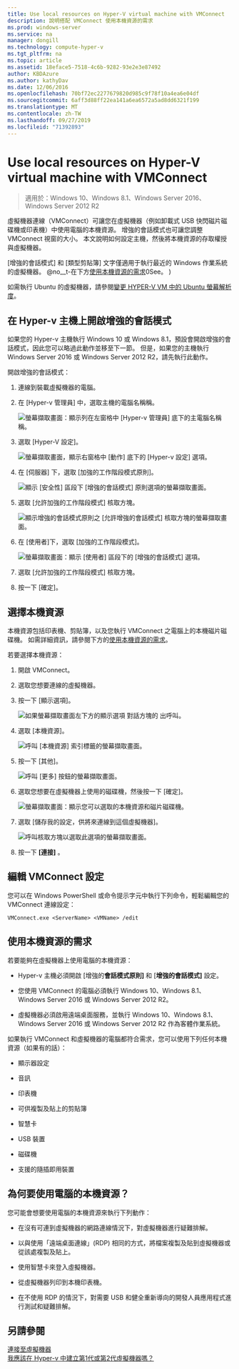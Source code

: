 ```yaml
---
title: Use local resources on Hyper-V virtual machine with VMConnect
description: 說明搭配 VMConnect 使用本機資源的需求
ms.prod: windows-server
ms.service: na
manager: dongill
ms.technology: compute-hyper-v
ms.tgt_pltfrm: na
ms.topic: article
ms.assetid: 18eface5-7518-4c6b-9282-93e2e3e87492
author: KBDAzure
ms.author: kathyDav
ms.date: 12/06/2016
ms.openlocfilehash: 70bf72ec2277679820d985c9f78f10a4ea6e04df
ms.sourcegitcommit: 6aff3d88ff22ea141a6ea6572a5ad8dd6321f199
ms.translationtype: MT
ms.contentlocale: zh-TW
ms.lasthandoff: 09/27/2019
ms.locfileid: "71392893"
---
```

# <a name="use-local-resources-on-hyper-v-virtual-machine-with-vmconnect"></a>Use local resources on Hyper-V virtual machine with VMConnect

>適用於：Windows 10、Windows 8.1、Windows Server 2016、Windows Server 2012 R2

虛擬機器連線（VMConnect）可讓您在虛擬機器（例如卸載式 USB 快閃磁片磁碟機或印表機）中使用電腦的本機資源。 增強的會話模式也可讓您調整 VMConnect 視窗的大小。 本文說明如何設定主機，然後將本機資源的存取權授與虛擬機器。

[增強的會話模式] 和 [類型剪貼簿] 文字僅適用于執行最近的 Windows 作業系統的虛擬機器。 @no__t-在下方[使用本機資源的需求](#requirements-for-using-local-resources)0See。 \) 

如需執行 Ubuntu 的虛擬機器，請參閱[變更 HYPER-V VM 中的 Ubuntu 螢幕解析度](https://blogs.msdn.microsoft.com/virtual_pc_guy/2014/09/19/changing-ubuntu-screen-resolution-in-a-hyper-v-vm/)。 
  
## <a name="turn-on-enhanced-session-mode-on-a-hyper-v-host"></a>在 Hyper-v 主機上開啟增強的會話模式  
如果您的 Hyper-v 主機執行 Windows 10 或 Windows 8.1，預設會開啟增強的會話模式，因此您可以略過此動作並移至下一節。 但是，如果您的主機執行 Windows Server 2016 或 Windows Server 2012 R2，請先執行此動作。 
  
開啟增強的會話模式：

1.  連線到裝載虛擬機器的電腦。  
  
2.  在 [Hyper-v 管理員] 中，選取主機的電腦名稱稱。  
  
    ![螢幕擷取畫面：顯示列在左窗格中 [Hyper-v 管理員] 底下的主電腦名稱稱。](media/Hyper-V-HyperVManager-HostNameSelected.png)  
  
3.  選取 [Hyper-V 設定]。  
  
    ![螢幕擷取畫面，顯示右窗格中 [動作] 底下的 [Hyper-v 設定] 選項。](media/HyperV-ActionsHyperVSettings.png)  
  
4.  在 [伺服器] 下，選取 [加強的工作階段模式原則]。  
  
    ![顯示 [安全性] 區段下 [增強的會話模式] 原則選項的螢幕擷取畫面。](media/Hyper-V-Settings-ServerEnhancedSessionModePolicy.png)  
  
5.  選取 [允許加強的工作階段模式] 核取方塊。  
  
    ![顯示增強的會話模式原則之 [允許增強的會話模式] 核取方塊的螢幕擷取畫面。](media/Hyper-V-Settings-EnhancedSessionModePolicyCheckBox.png)  
  
6.  在 [使用者]下，選取 [加強的工作階段模式]。  
  
    ![螢幕擷取畫面：顯示 [使用者] 區段下的 [增強的會話模式] 選項。 ](media/Hyper-V-Settings-UserEnhancedSessionMode.png)  
  
7.  選取 [允許加強的工作階段模式] 核取方塊。  
  
8.  按一下 [確定]。  
  
## <a name="choose-a-local-resource"></a>選擇本機資源

本機資源包括印表機、剪貼簿，以及您執行 VMConnect 之電腦上的本機磁片磁碟機。 如需詳細資訊，請參閱下方的[使用本機資源的需求](#requirements-for-using-local-resources)。  
  
若要選擇本機資源：
  
1.  開啟 VMConnect。  
  
2.  選取您想要連線的虛擬機器。  
  
3.  按一下 [顯示選項]。  
  
    ![如果螢幕擷取畫面左下方的顯示選項 對話方塊的 出呼叫。](media/HyperV-VMConnect-DisplayConfig.png)  
  
4.  選取 [本機資源]。  
  
    ![呼叫 [本機資源] 索引標籤的螢幕擷取畫面。](media/HyperV-VMConnect-DisplayConfig-LocalResources.png)  
  
5.  按一下 [其他]。  
  
    ![呼叫 [更多] 按鈕的螢幕擷取畫面。](media/HyperV-VMConnect-DisplayConfig-LocalResourcesMore.png)  
  
6.  選取您想要在虛擬機器上使用的磁碟機，然後按一下 [確定]。  
  
    ![螢幕擷取畫面：顯示您可以選取的本機資源和磁片磁碟機。](media/HyperV-VMConnect-Settings-LocalResourcesDrives.png)  
  
7.  選取 [儲存我的設定，供將來連線到這個虛擬機器]。  
  
    ![呼叫核取方塊以選取此選項的螢幕擷取畫面。](media/HyperV-VMConnect-SaveSettings.png)  
  
8.  按一下 **[連接]** 。  
  
## <a name="edit-vmconnect-settings"></a>編輯 VMConnect 設定

您可以在 Windows PowerShell 或命令提示字元中執行下列命令，輕鬆編輯您的 VMConnect 連線設定：  
  
`VMConnect.exe <ServerName> <VMName> /edit`  
  
## <a name="requirements-for-using-local-resources"></a>使用本機資源的需求

若要能夠在虛擬機器上使用電腦的本機資源：  
  
-   Hyper-v 主機必須開啟 [增強的**會話模式原則]** 和 [**增強的會話模式]** 設定。  
  
-   您使用 VMConnect 的電腦必須執行 Windows 10、Windows 8.1、Windows Server 2016 或 Windows Server 2012 R2。  
  
-   虛擬機器必須啟用遠端桌面服務，並執行 Windows 10、Windows 8.1、Windows Server 2016 或 Windows Server 2012 R2 作為客體作業系統。  
  
如果執行 VMConnect 和虛擬機器的電腦都符合需求，您可以使用下列任何本機資源（如果有的話）：  
  
-   顯示器設定  
  
-   音訊
  
-   印表機  
  
-   可供複製及貼上的剪貼簿  
  
-   智慧卡  
  
-   USB 裝置  
  
-   磁碟機  
  
-   支援的隨插即用裝置  
  
## <a name="why-use-a-computers-local-resources"></a>為何要使用電腦的本機資源？
您可能會想要使用電腦的本機資源來執行下列動作：  
  
-   在沒有可連到虛擬機器的網路連線情況下，對虛擬機器進行疑難排解。  
  
-   以與使用「遠端桌面連線」(RDP) 相同的方式，將檔案複製及貼到虛擬機器或從該處複製及貼上。  
  
-   使用智慧卡來登入虛擬機器。  
  
-   從虛擬機器列印到本機印表機。  
  
-   在不使用 RDP 的情況下，對需要 USB 和健全重新導向的開發人員應用程式進行測試和疑難排解。  
  
## <a name="see-also"></a>另請參閱  
[連接至虛擬機器](https://technet.microsoft.com/library/cc742407.aspx)  
[我應該在 Hyper-v 中建立第1代或第2代虛擬機器嗎？](../plan/Should-I-create-a-generation-1-or-2-virtual-machine-in-Hyper-V.md)



